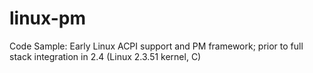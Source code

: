 # linux-pm
Code Sample: Early Linux ACPI support and PM framework; prior to full stack integration in 2.4 (Linux 2.3.51 kernel, C)
